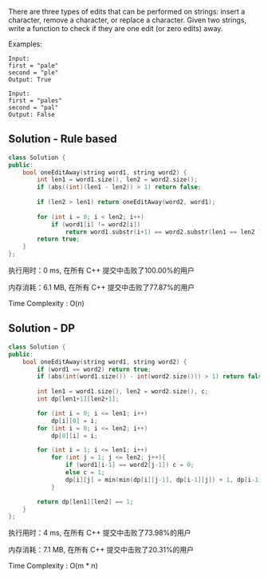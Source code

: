 There are three types of edits that can be performed on strings: insert a character, remove a character, or replace a character. Given two strings, write a function to check if they are one edit (or zero edits) away.



Examples:

```
Input: 
first = "pale"
second = "ple"
Output: True

Input: 
first = "pales"
second = "pal"
Output: False
```

## Solution - Rule based

```c++
class Solution {
public:
    bool oneEditAway(string word1, string word2) {
        int len1 = word1.size(), len2 = word2.size();
        if (abs((int)(len1 - len2)) > 1) return false;
        
        if (len2 > len1) return oneEditAway(word2, word1);
        
        for (int i = 0; i < len2; i++)
            if (word1[i] != word2[i])
                return word1.substr(i+1) == word2.substr(len1 == len2 ? i+1 : i);
        return true;
    }
};
```

执行用时：0 ms, 在所有 C++ 提交中击败了100.00%的用户

内存消耗：6.1 MB, 在所有 C++ 提交中击败了77.87%的用户

Time Complexity : O(n)

## Solution - DP

```c++
class Solution {
public:
    bool oneEditAway(string word1, string word2) {
        if (word1 == word2) return true;
        if (abs(int(word1.size()) - int(word2.size())) > 1) return false;
        
        int len1 = word1.size(), len2 = word2.size(), c;
        int dp[len1+1][len2+1];

        for (int i = 0; i <= len1; i++)
            dp[i][0] = i;
        for (int i = 0; i <= len2; i++)
            dp[0][i] = i;

        for (int i = 1; i <= len1; i++)
            for (int j = 1; j <= len2; j++){
                if (word1[i-1] == word2[j-1]) c = 0;
                else c = 1;
                dp[i][j] = min(min(dp[i][j-1], dp[i-1][j]) + 1, dp[i-1][j-1] + c);
            }

        return dp[len1][len2] == 1;
    }
};
```

执行用时：4 ms, 在所有 C++ 提交中击败了73.98%的用户

内存消耗：7.1 MB, 在所有 C++ 提交中击败了20.31%的用户

Time Complexity : O(m * n)
